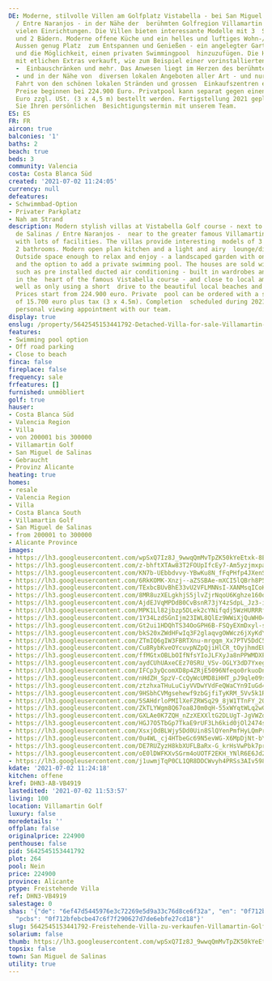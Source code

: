 ```yaml
---
DE: Moderne, stilvolle Villen am Golfplatz Vistabella - bei San Miguel de Salinas
  / Entre Naranjos - in der Nähe der  berühmten Golfregion Villamartin mit vielen
  vielen Einrichtungen. Die Villen bieten interessante Modelle mit 3  Schlafzimmern
  und 2 Bädern. Moderne offene Küche und ein helles und luftiges Wohn-/Esszimmer.
  Aussen genug Platz  zum Entspannen und Genießen - ein angelegter Garten mit Parkplatz
  und die Möglichkeit, einen privaten Swimmingpool  hinzuzufügen. Die Häuser werden
  mit etlichen Extras verkauft, wie zum Beispiel einer vorinstallierten Klimaanlage
  -  Einbauschränken und mehr. Das Anwesen liegt im Herzen des berühmten Vistabella-Golfplatzes
  - und in der Nähe von  diversen lokalen Angeboten aller Art - und nur eine kurze
  Fahrt von den schönen lokalen Stränden und grossen  Einkaufszentren entfernt. Die
  Preise beginnen bei 224.900 Euro. Privatpool kann separat gegen einen Aufpreis von  15.700
  Euro zzgl. USt. (3 x 4,5 m) bestellt werden. Fertigstellung 2021 geplant. Buchen
  Sie Ihren persönlichen  Besichtigungstermin mit unserem Team.
ES: ES
FR: FR
aircon: true
balconies: '1'
baths: 2
beach: true
beds: 3
community: Valencia
costa: Costa Blanca Süd
created: '2021-07-02 11:24:05'
currency: null
defeatures:
- Schwimmbad-Option
- Privater Parkplatz
- Nah am Strand
description: Modern stylish villas at Vistabella Golf course - next to San Miguel
  de Salinas / Entre Naranjos -  near to the greater famous Villamartin Golf region
  with lots of facilities. The villas provide interesting  models of 3 bedrooms and
  2 bathrooms. Modern open plan kitchen and a light and airy  lounge/dining room.
  Outside space enough to relax and enjoy - a landscaped garden with on site  parking
  and the option to add a private swimming pool. The houses are sold with all necessary  extras
  such as pre installed ducted air conditioning - built in wardrobes and more. Located
  in the  heart of the famous Vistabella course - and close to local amenities - as
  well as only using a short  drive to the beautiful local beaches and shopping malls.
  Prices start from 224.900 euro. Private  pool can be ordered with a separately extra
  of 15.700 euro plus tax (3 x 4.5m). Completion  scheduled during 2021. Book your
  personal viewing appointment with our team.
display: true
enslug: /property/5642545153441792-Detached-Villa-for-sale-Villamartin-Golf/
features:
- Swimming pool option
- Off road parking
- Close to beach
finca: false
fireplace: false
frequency: sale
frfeatures: []
furnished: unmöbliert
golf: true
hauser:
- Costa Blanca Süd
- Valencia Region
- Villa
- von 200001 bis 300000
- Villamartin Golf
- San Miguel de Salinas
- Gebraucht
- Provinz Alicante
heating: true
homes:
- resale
- Valencia Region
- Villa
- Costa Blanca South
- Villamartin Golf
- San Miguel de Salinas
- from 200001 to 300000
- Alicante Province
images:
- https://lh3.googleusercontent.com/wpSxQ7Iz8J_9wwqQmMvTpZK50kYeEtxk-8EpjI4M4zEImNykgRr_56DzSvG8s472zLIsNDpFFD6m--g5354nLlq0EZnFGE_1=w640-rj-e30-l100
- https://lh3.googleusercontent.com/z-bhftXTAw83T2FOUpIfcEy7-Am5yzjmxpah_7Jr2N1jjitUQ0WfrfqwXAjLy4Z5oRSP7iMwqyZoPOCVpgiXBQDS4aL9gLnLPA=w640-rj-e30-l100
- https://lh3.googleusercontent.com/KN7b-UEbbdvvy-YBwKu8N_fFqPHfp4JXenSfSjG_ad8mEcny3eWD3A32mkJJlejBmUyFTlKc_cFyYUXtoLnsn0h9VWtMRWtM0A=w640-rj-e30-l100
- https://lh3.googleusercontent.com/6RkKOMK-Xnzj--aZSSBAe-mXCI5lQBrh8P59jPOWtWzJUe5cB9AoFAxNxHQbNsm4JQPK-pklUSUXoOXYHCc8yvIKNrzFGfdoQ60=w640-rj-e30-l100
- https://lh3.googleusercontent.com/TExbcBUvBhE33vU2VFLMNNsI-XANMsqICoKA06Sz-cQdEL9-wMgkOeU2xI1E23f5865T4J5Ea5G8cyTcuz1zohSz1HuTvJKj9A=w640-rj-e30-l100
- https://lh3.googleusercontent.com/8MR8uzXELgkhjS5jlvZjrNqoU6Kghze160oIKvu0K5bNiLiA0aS39hEvWlUDGjxFpadbbG2FHV6CzCGNBsl3ge9Yn1bXSrgpKA=w640-rj-e30-l100
- https://lh3.googleusercontent.com/AjdEJVqMPDdB0CvBsnR73jY4zSdpL_Jz3-iG7GtlUUVdMq8L6DiXERIeXpIxiY-Z6P-Ol9tHxaO9YqGPrC7TatRNHRAgHiU=w640-rj-e30-l100
- https://lh3.googleusercontent.com/MPK1Ll82jbzp5DLek2cYNifqdj5WzHURRRfa_YalFnsxxATNk_0w6RSTjOAHo-vr7cWEmR2yPVf68t64F7LFxD1CgCpSWCGkSw=w640-rj-e30-l100
- https://lh3.googleusercontent.com/1Y34LzdSGnIjm23IWL8QlEz9WWiXjQuWH04G-lUUk9hnv99JKJttodt6tNHFS4hSgHbG17roZb7Ld8orKW1f11h8h5iaDIj8pIc=w640-rj-e30-l100
- https://lh3.googleusercontent.com/Gt2ui1HDQhTS34OoGPH6B-FSQyEXmDxyl-sT3VGADZJiUgMSj5elnduclSQ4MO8Qg-geeoC-e8OeCdfZTRhu1ko5a6kk9qROzw=w640-rj-e30-l100
- https://lh3.googleusercontent.com/bkS20xZWdHFwIq3F2glaqvgOWWcz6jXyKdYwFXAaum8xAXAFg4NVHhy-ZX_ItowcrvIdDTa1AqqoX0i6B7RKT3Ewlc0mxmGN=w640-rj-e30-l100
- https://lh3.googleusercontent.com/ZTmIQ6gIW3FBRTXnu-mrgqm_Xx7PTV5DdC5BYd3CMryWmcfOdr2nIsnEwHVmpZ03GKPpYOt88eRUkwcWqvz3OJRaUcSFR3-Sgik=w640-rj-e30-l100
- https://lh3.googleusercontent.com/Cu8RybKveOYcuvpNZpQjiHlCR_tOyjhmdEUebk4MzbCP40nxZy1T6eFzrEvdN7FD-zKwEdP_StwCjeZLyAvJZZxMyqdcQ1zTSQ=w640-rj-e30-l100
- https://lh3.googleusercontent.com/ffMGtxOBLbOIfNfsYIoJLFXyJa8nPPWMDXP-Fnz_g_LXmeGjuAvYabnZeD1ZBYdpVHNCNP8Z2papDsYyt6z4TB8fKJrTmiJg=w640-rj-e30-l100
- https://lh3.googleusercontent.com/aydCUhUAxeCEz70SRU_VSv-OGLY3dD7YxegGI3JXixCSoUjaken1qvOtahuMOKHmdo2UcaKKrD5KxIsvOCTAf_zjFERrQ6Bxrw=w640-rj-e30-l100
- https://lh3.googleusercontent.com/IFCp3yQcomXD8p4ZRjE5096Nfeqo0rkuoDnWjVTzN1FPg9mUiDXjAvRN7YvX5_I-yzt2OAlrCC-Ri7vp9e2T-avn8knA7NuP=w640-rj-e30-l100
- https://lh3.googleusercontent.com/nHdZH_SpzV-CcQyWcUMD8iHHT_pJ9qle09sH1pZS7L-PViv9bTSPONuyIocSe6xT6tsDOdeX06245K_hHWe6X1K4GlwjZP2fyA=w640-rj-e30-l100
- https://lh3.googleusercontent.com/ztzhxaTHuLuCiyVVDwYVdFeQWaCYn9IuGd4mnAG-kftjnMiZ5Bo-gslS3CvLJMif_-1-6hT3J1oPw0FjT0MX1UpvPVpLIS8ovQ=w640-rj-e30-l100
- https://lh3.googleusercontent.com/9HSbhCVMgsehewf9zbGjfiTyKRM_5Vv5k1Ru5N_4JA_R6ok4gzAPtrAPunsmojGDWJVvi7AGWDZLvBkLxfQLhm_kVK51wHz_xQ=w640-rj-e30-l100
- https://lh3.googleusercontent.com/5SAHdrloPMIlXeFZRWSq29_8jW1TTnFY_2QhoM9EAepXJLGaM99kaCzMqLoawNOwHnBAnCBtAxxmYr94X1UpsLb34nEQwdy4FA=w640-rj-e30-l100
- https://lh3.googleusercontent.com/ZkTLYWgm8Q67oa8J0m0qH-55xWYqtWLq2w0yN_Dv4uoUG9-2XfBm6fUdokPzvuGS0KyFGFQeSz-OgYOpWk0P31fEhb7A7F7x2LE=w640-rj-e30-l100
- https://lh3.googleusercontent.com/GXLAe0K7ZQH_nZzXEXXltG2DLUgT-JgVWZdoK7KoX8Clah-WAt4q6nWiP1caxIwcnKzm1Clm197DS-ZVcFRBRZRQBF8MuHza22g=w640-rj-e30-l100
- https://lh3.googleusercontent.com/HGJ7O5TbGp7TkaE9rUF3Lh6kid0jOl2474sJ_oEA3zwPCdQ97_5YOOl7ZFZx16ksz12X1yTXuAE2tgU5JUzpGmPyWARfC2Ui6pI=w640-rj-e30-l100
- https://lh3.googleusercontent.com/XsxjOdBLWjy5Dd0Uin8SlQYenPmfHyLQmPrS6WCC0ZAlx3LLvvVupLqcRDmUY_cBVrjVyPDgqESKOPZeB4HT92VcOaYZmb0i=w640-rj-e30-l100
- https://lh3.googleusercontent.com/0u4WL_cj4HTbeGc69N5evWG-X6MpDjNt-bYcPkFP-bv8YRdKs6czD1AAu7_d5sry3Z-UfhElpUCjGUoTY9hiUke1aFOCPGJa=w640-rj-e30-l100
- https://lh3.googleusercontent.com/DE7RUZyzH8kbXUFLBaRx-G_krHsVwPbk7prqtQo0m6yNE1rvWbVYGJEqT71kz220MqzCbc8zZX0y8r_1Yy52DOPITWsK7uCAer8=w640-rj-e30-l100
- https://lh3.googleusercontent.com/oE0lDWFKXvSGrm4oUOTF2EKH_YNlR6E6Jd2LZdaiEiRxeSdjtO8jPUBdtPjK6KGnPUnYxDeNyY0BsQuy7quDXHnF0_BLsXGZNw=w640-rj-e30-l100
- https://lh3.googleusercontent.com/j1uwmjTqP0CL1QR8DDCWvyh4PRSs3AIv598O17EjJTYu4UeiRpMspIa67VIPi4vFag7nFA0FfESmTJSPFLhJ9SoGvt_C0Orw9dQ=w640-rj-e30-l100
kdate: '2021-07-02 11:24:18'
kitchen: offene
kref: DHN3-AB-VB4919
lastedited: '2021-07-02 11:53:57'
living: 100
location: Villamartin Golf
luxury: false
moredetails: ''
offplan: false
originalprice: 224900
penthouse: false
pid: 5642545153441792
plot: 264
pool: Nein
price: 224900
province: Alicante
ptype: Freistehende Villa
ref: DHN3-VB4919
salestage: 0
shas: '{"de": "6ef47d5445976e3c72269e5d9a33c76d8ce6f32a", "en": "0f712bfebcbe47c6f7f290627d7de6ebfe27cd18",
  "pcbs": "0f712bfebcbe47c6f7f290627d7de6ebfe27cd18"}'
slug: 5642545153441792-Freistehende-Villa-zu-verkaufen-Villamartin-Golf/
solarium: false
thumb: https://lh3.googleusercontent.com/wpSxQ7Iz8J_9wwqQmMvTpZK50kYeEtxk-8EpjI4M4zEImNykgRr_56DzSvG8s472zLIsNDpFFD6m--g5354nLlq0EZnFGE_1=w400-h240-n-rj-e30-l100
topsix: false
town: San Miguel de Salinas
utility: true
---
```

